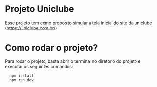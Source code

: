 # Projeto Uniclube

Esse projeto tem como proposito simular a tela inicial do site da uniclube (https://uniclube.com.br/)

# Como rodar o projeto?

Para rodar o projeto, basta abrir o terminal no diretório do projeto e executar os seguintes comandos:

```
  npm install
  npm run dev
```

